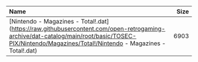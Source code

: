 |Name|Size|
|:---|---:|
|[Nintendo - Magazines - Total!.dat](https://raw.githubusercontent.com/open-retrogaming-archive/dat-catalog/main/root/basic/TOSEC-PIX/Nintendo/Magazines/Total!/Nintendo - Magazines - Total!.dat)|6903|
